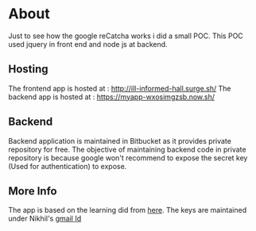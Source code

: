 # About

Just to see how the google reCatcha works i did a small POC. This POC used jquery in front end and node js at backend.

## Hosting

The frontend app is hosted at : http://ill-informed-hall.surge.sh/
The backend app is hosted at : https://myapp-wxosimgzsb.now.sh/

## Backend

Backend application is maintained in Bitbucket as it provides private repository for free. The objective of maintaining backend code in private repository is because google won't recommend to expose the secret key (Used for authentication) to expose.

## More Info 

The app is based on the learning did from [here](https://codeforgeek.com/2016/03/google-recaptcha-node-js-tutorial/).
The keys are maintained under Nikhil's [gmail Id](https://www.google.com/recaptcha/admin#list)